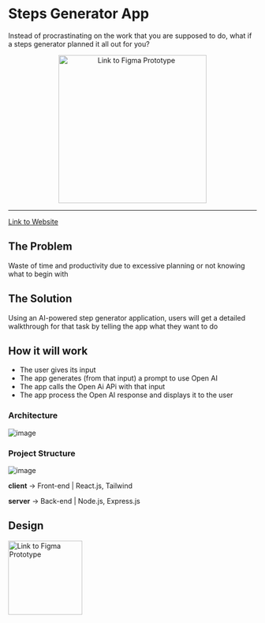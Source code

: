 

# Steps Generator App

Instead of procrastinating on the work that you are supposed to do, what if a steps generator planned it all out for you?


<p align="center" ><a href = "https://ignition-hacks-2023.vercel.app/"><img src="https://github.com/Doodoal/Ignition-Hacks-2023/assets/72891698/874c1326-858d-4179-b6c5-bfd0976f543c" alt="Link to Figma Prototype" height="300"></a></p>

---

<a href = "https://ignition-hacks-2023.vercel.app/">Link to Website</a>



## The Problem

Waste of time and productivity due to excessive planning or not knowing what to begin with

## The Solution

Using an AI-powered step generator application, users will get a detailed walkthrough for that task by telling the app what they want to do


## How it will work

- The user gives its input
- The app generates (from that input) a prompt to use Open AI
- The app calls the Open Ai APi with that input
- The app process the Open AI response and displays it to the user

  
### Architecture

![image](https://github.com/Doodoal/Ignition-Hacks-2023/assets/72891698/8e5cd4ce-9e02-46ca-a0d9-7668a7e60d1e)

### Project Structure

![image](https://github.com/Doodoal/Ignition-Hacks-2023/assets/72891698/cb593d14-7b17-4c83-a199-dc8ce8627f79)

**client** -> Front-end | React.js, Tailwind

**server** -> Back-end | Node.js, Express.js

## Design

<a href = "https://www.figma.com/proto/2E1G63JvuPEAxWbFjMRYqR/Untitled?type=design&node-id=18-461&t=NtpiapYVxJFpnw95-0&scaling=scale-down&page-id=0%3A1&starting-point-node-id=16%3A2"><img src="https://github.com/Doodoal/Ignition-Hacks-2023/assets/72891698/b24addc0-0058-4053-adf3-a48b0a885511" alt="Link to Figma Prototype" height="150"></a>
